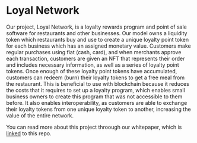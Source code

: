 # Loyal Network

Our project, Loyal Network, is a loyalty rewards program and point of sale software for restaurants and other businesses. Our model owns a liquidity token which restaurants buy and use to create a unique loyalty point token for each business which has an assigned monetary value. Customers make regular purchases using fiat (cash, card), and when merchants approve each transaction, customers are given an NFT that represents their order and includes necessary information, as well as a series of loyalty point tokens. Once enough of these loyalty point tokens have accumulated, customers can redeem (burn) their loyalty tokens to get a free meal from the restaurant. This is beneficial to use with blockchain because it reduces the costs that it requires to set up a loyalty program, which enables small business owners to create this program that was not accessible to them before. It also enables interoperability, as customers are able to exchange their loyalty tokens from one unique loyalty token to another, increasing the value of the entire network.

You can read more about this project throough our whitepaper, which is [linked](https://kobisbeef.com/loyalnetwork.pdf) to this repo.
